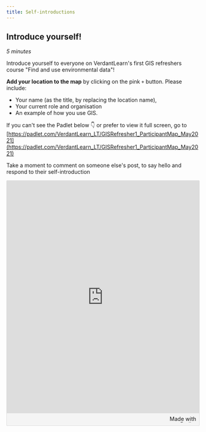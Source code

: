 ```yaml
---
title: Self-introductions
---
```


## Introduce yourself!
*5 minutes*

Introduce yourself to everyone on VerdantLearn's first GIS refreshers course "Find and use environmental data"!

**Add your location to the map** by clicking on the pink `+` button.  Please include:
- Your name (as the title, by replacing the location name),
- Your current role and organisation
- An example of how you use GIS.

If you can't see the Padlet below :point_down: or prefer to view it full screen, go to [https://padlet.com/VerdantLearn_LT/GISRefresher1_ParticipantMap_May2021](https://padlet.com/VerdantLearn_LT/GISRefresher1_ParticipantMap_May2021)

Take a moment to comment on someone else's post, to say hello and respond to their self-introduction

<div class="padlet-embed" style="border:1px solid rgba(0,0,0,0.1);border-radius:2px;box-sizing:border-box;overflow:hidden;position:relative;width:100%;background:#F4F4F4"><p style="padding:0;margin:0"><iframe src="https://padlet.com/embed/80bi0dilwqdr2c07" frameborder="0" allow="camera;microphone;geolocation" style="width:100%;height:608px;display:block;padding:0;margin:0"></iframe></p><div style="padding:8px;text-align:right;margin:0;"><a href="https://padlet.com?ref=embed" style="padding:0;margin:0;border:none;display:block;line-height:1;height:16px" target="_blank"><img src="https://padlet.net/embeds/made_with_padlet.png" width="86" height="16" style="padding:0;margin:0;background:none;border:none;display:inline;box-shadow:none" alt="Made with Padlet"></a></div></div>